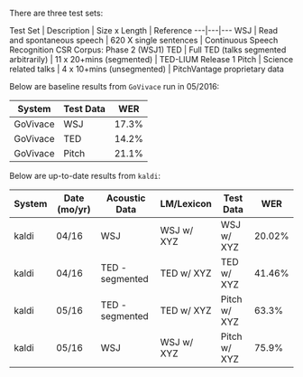 There are three test sets:

Test Set | Description | Size x Length | Reference
---|---|---
WSJ | Read and spontaneous speech |  620 X single sentences | Continuous Speech Recognition CSR Corpus: Phase 2 (WSJ1)
TED | Full TED (talks segmented arbitrarily) | 11 x 20+mins (segmented) | TED-LIUM Release 1
Pitch | Science related talks | 4 x 10+mins (unsegmented) | PitchVantage proprietary data

Below are baseline results from `GoVivace` run in 05/2016:

System | Test Data | WER
|---|---|---
GoVivace | WSJ | 17.3%
GoVivace | TED | 14.2%
GoVivace | Pitch | 21.1%


Below are up-to-date results from `kaldi`:

System | Date (mo/yr) | Acoustic Data | LM/Lexicon | Test Data | WER
---|---|---|---|---|---
kaldi | 04/16 | WSJ | WSJ w/ XYZ | WSJ w/ XYZ | 20.02%
kaldi | 04/16 | TED - segmented | TED w/ XYZ | TED w/ XYZ | 41.46%
kaldi | 05/16 | TED - segmented | TED w/ XYZ | Pitch w/ XYZ | 63.3%
kaldi | 05/16 | WSJ | WSJ w/ XYZ | Pitch w/ XYZ | 75.9%
